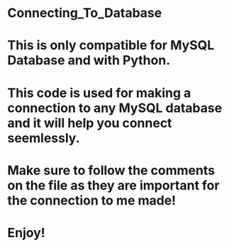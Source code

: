 # Connecting_To_Database
# This is only compatible for MySQL Database and with Python.
# This code is used for making a connection to any  MySQL database and it will help you connect seemlessly.
# Make sure to follow the comments on the file as they are important for the connection to me made!
# Enjoy!
